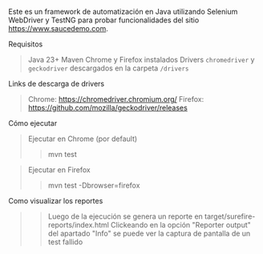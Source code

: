 Este es un framework de automatización en Java utilizando Selenium WebDriver y TestNG para probar funcionalidades del sitio https://www.saucedemo.com.

Requisitos

> Java 23+
> Maven
> Chrome y Firefox instalados
> Drivers `chromedriver` y `geckodriver` descargados en la carpeta `/drivers`

Links de descarga de drivers

> Chrome: https://chromedriver.chromium.org/
> Firefox: https://github.com/mozilla/geckodriver/releases

Cómo ejecutar
> Ejecutar en Chrome (por default)
>> mvn test

> Ejecutar en Firefox
>> mvn test -Dbrowser=firefox

Como visualizar los reportes
>> Luego de la ejecución se genera un reporte en target/surefire-reports/index.html
>> Clickeando en la opción "Reporter output" del apartado "Info" se puede ver la captura de pantalla de un test fallido
